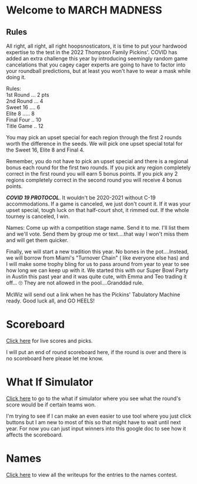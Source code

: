 # Welcome to MARCH MADNESS

## Rules

All right, all right, all right hoopsnosticators, it is time to put your hardwood expertise to the test in the 2022 Thompson Family Pickins'. COVID has added an extra challenge this year by introducing seemingly random game cancelations that you cagey cager experts are going to have to factor into your roundball predictions, but at least you won't have to wear a mask while doing it.


Rules:\
1st Round ... 2 pts  \
2nd Round ... 4  \
Sweet 16 .... 6  \
Elite 8 ..... 8  \
Final Four .. 10  \
Title Game .. 12  


You may pick an upset special for each region through the first 2 rounds worth the difference in the seeds. We will pick one upset special total for the Sweet 16, Elite 8 and Final 4.

Remember, you do not have to pick an upset special and there is a regional bonus each round for the first two rounds. If you pick any region completely correct in the first round you will earn 5 bonus points. If you pick any 2 regions completely correct in the second round you will receive 4 bonus points.

***COVID 19 PROTOCOL***. It wouldn't be 2020-2021 without C-19 accommodations. If a game is canceled, we just don't count it. If it was your upset special, tough luck on that half-court shot, it rimmed out. If the whole tourney is canceled, I win.

Names: Come up with a competition stage name. Send it to me. I'll list them and we'll vote. Send them by group me or text....that way I won't miss them and will get them quicker.

Finally, we will start a new tradition this year. No bones in the pot....Instead, we will borrow from Miami's "Turnover Chain" ( like everyone else has) and I will make some trophy bling for us to pass around from year to year to see how long we can keep up with it. We started this with our Super Bowl Party in Austin this past year and it was quite cute, with Emma and Teo trading it off... 🙄 They are not allowed in the pool....Granddad rule.

McWiz will send out a link when he has the Pickins' Tabulatory Machine ready. Good luck all, and GO HEELS!


# Scoreboard

[Click here](https://docs.google.com/spreadsheets/d/1Uq1NGx2SQdCxeS8CiY3pGke5H1PTH7bigNAjjMFh3Kk/edit?usp=sharing) for live scores and picks.

I will put an end of round scoreboard here, if the round is over and there is no scoreboard here please let me know.

# What If Simulator

[Click here](https://docs.google.com/spreadsheets/d/1_Agmoek91nLDOqPd5EFf9fsR7GYrhrPDephO7ESxbNc/edit?usp=sharing) to go to the what if simulator where you see what the round's score would be if certain teams won.

I'm trying to see if I can make an even easier to use tool where you just click buttons but I am new to most of this so that might have to wait until next year. For now you can just input winners into this google doc to see how it affects the scoreboard.

# Names

[Click here](https://npthom57.github.io/thompsonpickins/names) to view all the writeups for the entries to the names contest.
